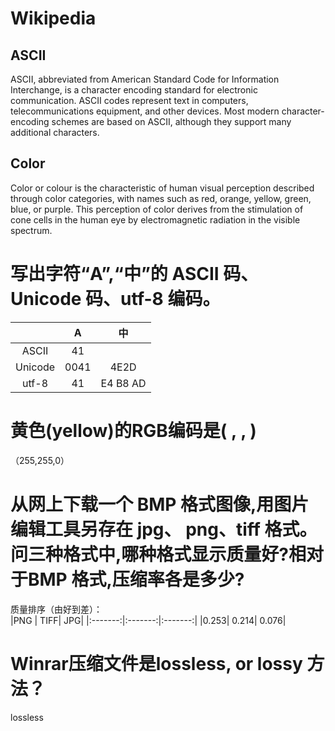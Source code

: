 # Wikipedia
## ASCII
ASCII, abbreviated from American Standard Code for Information Interchange, is a character encoding standard for electronic communication. ASCII codes represent text in computers, telecommunications equipment, and other devices. Most modern character-encoding schemes are based on ASCII, although they support many additional characters.
## Color
Color or colour is the characteristic of human visual perception described through color categories, with names such as red, orange, yellow, green, blue, or purple. This perception of color derives from the stimulation of cone cells in the human eye by electromagnetic radiation in the visible spectrum. 

# 写出字符“A”,“中”的 ASCII 码、Unicode 码、utf-8 编码。
||A|中|
|:-------:|:-------:|:-------:|
|ASCII|41|
|Unicode|0041|4E2D|
|utf-8|41|E4 B8 AD


# 黄色(yellow)的RGB编码是( , , )
（255,255,0）   

# 从网上下载一个 BMP 格式图像,用图片编辑工具另存在 jpg、 png、tiff 格式。问三种格式中,哪种格式显示质量好?相对于BMP 格式,压缩率各是多少?
质量排序（由好到差）：  
|PNG | TIFF| JPG|
|:-------:|:-------:|:-------:|
|0.253| 0.214| 0.076|
# Winrar压缩文件是lossless, or lossy 方法？
lossless